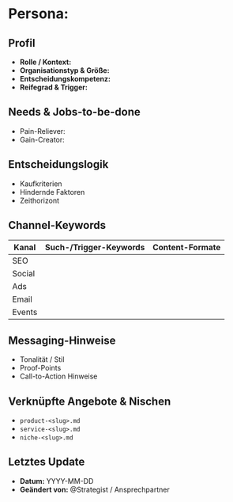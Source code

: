 # Persona: <Name>

## Profil
- **Rolle / Kontext:**
- **Organisationstyp & Größe:**
- **Entscheidungskompetenz:**
- **Reifegrad & Trigger:**

## Needs & Jobs-to-be-done
- Pain-Reliever:
- Gain-Creator:

## Entscheidungslogik
- Kaufkriterien
- Hindernde Faktoren
- Zeithorizont

## Channel-Keywords
| Kanal | Such-/Trigger-Keywords | Content-Formate |
|-------|------------------------|-----------------|
| SEO   |                        |                 |
| Social|                        |                 |
| Ads   |                        |                 |
| Email |                        |                 |
| Events|                        |                 |

## Messaging-Hinweise
- Tonalität / Stil
- Proof-Points
- Call-to-Action Hinweise

## Verknüpfte Angebote & Nischen
- `product-<slug>.md`
- `service-<slug>.md`
- `niche-<slug>.md`

## Letztes Update
- **Datum:** YYYY-MM-DD
- **Geändert von:** @Strategist / Ansprechpartner

